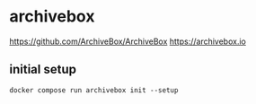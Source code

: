 # archivebox

https://github.com/ArchiveBox/ArchiveBox
https://archivebox.io

## initial setup

``` shell
docker compose run archivebox init --setup
```